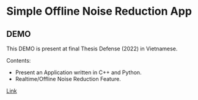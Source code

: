 # Simple Offline Noise Reduction App

## DEMO
This DEMO is present at final Thesis Defense (2022) in Vietnamese.

Contents:
- Present an Application written in C++ and Python.
- Realtime/Offline Noise Reduction Feature.

[Link](https://drive.google.com/file/d/1cQc1b3UGZalrFVIq4QJRSgJuZsoXlDFN/view?usp=sharing)
